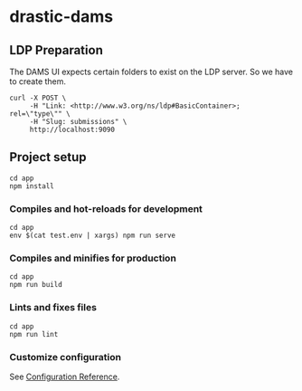 # drastic-dams

## LDP Preparation

The DAMS UI expects certain folders to exist on the LDP server. So we have to create them.

```
curl -X POST \
     -H "Link: <http://www.w3.org/ns/ldp#BasicContainer>; rel=\"type\"" \
     -H "Slug: submissions" \
     http://localhost:9090
```

## Project setup
```
cd app
npm install
```

### Compiles and hot-reloads for development
```
cd app
env $(cat test.env | xargs) npm run serve
```

### Compiles and minifies for production
```
cd app
npm run build
```

### Lints and fixes files
```
cd app
npm run lint
```

### Customize configuration
See [Configuration Reference](https://cli.vuejs.org/config/).
